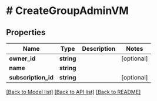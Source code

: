 # # CreateGroupAdminVM

## Properties

Name | Type | Description | Notes
------------ | ------------- | ------------- | -------------
**owner_id** | **string** |  | [optional]
**name** | **string** |  |
**subscription_id** | **string** |  | [optional]

[[Back to Model list]](../../README.md#models) [[Back to API list]](../../README.md#endpoints) [[Back to README]](../../README.md)
